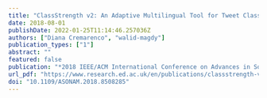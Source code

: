 ```yaml
---
title: "ClassStrength v2: An Adaptive Multilingual Tool for Tweet Classification"
date: 2018-08-01
publishDate: 2022-01-25T11:14:46.257036Z
authors: ["Diana Cremarenco", "walid-magdy"]
publication_types: ["1"]
abstract: ""
featured: false
publication: "*2018 IEEE/ACM International Conference on Advances in Social Networks Analysis and Mining (ASONAM)*"
url_pdf: "https://www.research.ed.ac.uk/en/publications/classstrength-v2-an-adaptive-multilingual-tool-for-tweet-classifi"
doi: "10.1109/ASONAM.2018.8508285"
---
```


